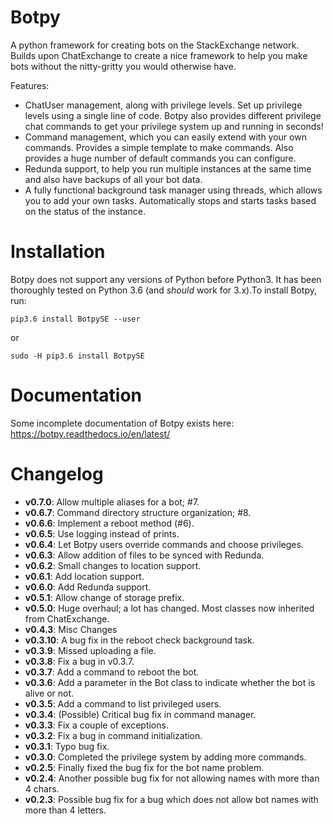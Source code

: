# Botpy

A python framework for creating bots on the StackExchange network. Builds upon ChatExchange to create a nice framework to help you make bots without the nitty-gritty you would otherwise have.

Features:

 - ChatUser management, along with privilege levels. Set up privilege levels using a single line of code. Botpy also provides different privilege chat commands to get your privilege system up and running in seconds!
 - Command management, which you can easily extend with your own commands. Provides a simple template to make commands. Also provides a huge number of default commands you can configure.
 - Redunda support, to help you run multiple instances at the same time and also have backups of all your bot data.
 - A fully functional background task manager using threads, which allows you to add your own tasks. Automatically stops and starts tasks based on the status of the instance. 

# Installation

Botpy does not support any versions of Python before Python3. It has been thoroughly tested on Python 3.6 (and *should* work for 3.x).To install Botpy, run:

    pip3.6 install BotpySE --user

or

    sudo -H pip3.6 install BotpySE

# Documentation

Some incomplete documentation of Botpy exists here: https://botpy.readthedocs.io/en/latest/ 

# Changelog

 - **v0.7.0**: Allow multiple aliases for a bot; #7.
 - **v0.6.7**: Command directory structure organization; #8.
 - **v0.6.6**: Implement a reboot method (#6).
 - **v0.6.5**: Use logging instead of prints.
 - **v0.6.4**: Let Botpy users override commands and choose privileges.
 - **v0.6.3**: Allow addition of files to be synced with Redunda.
 - **v0.6.2**: Small changes to location support.
 - **v0.6.1**: Add location support.
 - **v0.6.0**: Add Redunda support.
 - **v0.5.1**: Allow change of storage prefix.
 - **v0.5.0**: Huge overhaul; a lot has changed. Most classes now inherited from ChatExchange.
 - **v0.4.3**: Misc Changes
 - **v0.3.10**: A bug fix in the reboot check background task.
 - **v0.3.9**: Missed uploading a file.
 - **v0.3.8**: Fix a bug in v0.3.7.
 - **v0.3.7**: Add a command to reboot the bot.
 - **v0.3.6**: Add a parameter in the Bot class to indicate whether the bot is alive or not.
 - **v0.3.5**: Add a command to list privileged users.
 - **v0.3.4**: (Possible) Critical bug fix in command manager.
 - **v0.3.3**: Fix a couple of exceptions.
 - **v0.3.2**: Fix a bug in command initialization. 
 - **v0.3.1**: Typo bug fix.
 - **v0.3.0**: Completed the privilege system by adding more commands.
 - **v0.2.5**: Finally fixed the bug fix for the bot name problem.
 - **v0.2.4**: Another possible bug fix for not allowing names with more than 4 chars.
 - **v0.2.3**: Possible bug fix for a bug which does not allow bot names with more than 4 letters.
